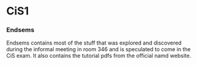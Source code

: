 # CiS1

### Endsems

Endsems contains most of the stuff that was explored and discovered during the informal meeting in room 346 and is speculated to come in the CiS exam.
It also contains the tutorial pdfs from the official namd website.
